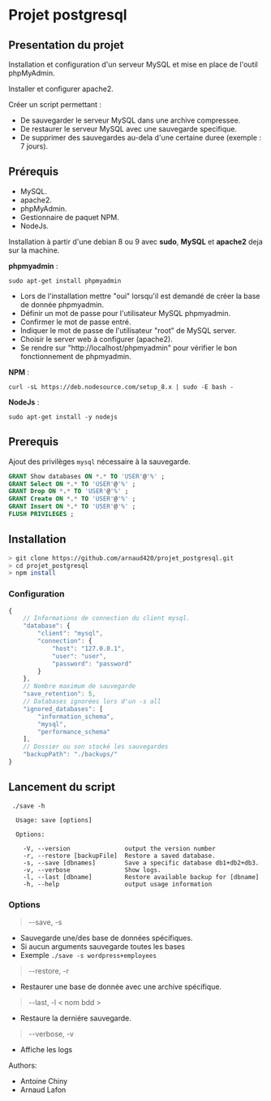 # Projet postgresql


## Presentation du projet

Installation et configuration d'un serveur MySQL et mise en place de l'outil phpMyAdmin.

Installer et configurer apache2.

Créer un script permettant :

- De sauvegarder le serveur MySQL dans une archive compressee.
- De restaurer le serveur MySQL avec une sauvegarde specifique.
- De supprimer des sauvegardes au-dela d'une certaine duree (exemple : 7 jours).

## Prérequis

- MySQL.
- apache2.
- phpMyAdmin.
- Gestionnaire de paquet NPM. 
- NodeJs. 

Installation à partir d'une debian 8 ou 9 avec **sudo**, **MySQL** et **apache2** deja sur la machine.

**phpmyadmin** :

```
sudo apt-get install phpmyadmin
```

- Lors de l'installation mettre "oui" lorsqu'il est demandé de créer la base de donnée phpmyadmin. 
- Définir un mot de passe pour l'utilisateur MySQL phpmyadmin.
- Confirmer le mot de passe entré.
- Indiquer le mot de passe de l'utilisateur "root" de MySQL server.
- Choisir le server web à configurer (apache2).
- Se rendre sur "http://localhost/phpmyadmin" pour vérifier le bon fonctionnement de phpmyadmin. 

**NPM** :

```
curl -sL https://deb.nodesource.com/setup_8.x | sudo -E bash -
```

**NodeJs** :

```
sudo apt-get install -y nodejs
```

## Prerequis

Ajout des privilèges ```mysql``` nécessaire à la sauvegarde.
 ```sql
 GRANT Show databases ON *.* TO 'USER'@'%' ;
 GRANT Select ON *.* TO 'USER'@'%' ;
 GRANT Drop ON *.* TO 'USER'@'%' ;
 GRANT Create ON *.* TO 'USER'@'%' ;
 GRANT Insert ON *.* TO 'USER'@'%' ; 
 FLUSH PRIVILEGES ;
 ```

## Installation

 ```bash
> git clone https://github.com/arnaud420/projet_postgresql.git
> cd projet_postgresql
> npm install

 ```

### Configuration
```js
{
    // Informations de connection du client mysql.
    "database": {
        "client": "mysql",
        "connection": {
            "host": "127.0.0.1",
            "user": "user",
            "password": "password"
        }
    },
    // Nombre maximum de sauvegarde
    "save_retention": 5,
    // Databases ignorées lors d'un -s all
    "ignored_databases": [
        "information_schema",
        "mysql",
        "performance_schema"
    ],
    // Dossier ou son stocké les sauvegardes
    "backupPath": "./backups/"
}
```

## Lancement du script

```
 ./save -h

  Usage: save [options]

  Options:

    -V, --version               output the version number
    -r, --restore [backupFile]  Restore a saved database.
    -s, --save [dbnames]        Save a specific database db1+db2+db3.
    -v, --verbose               Show logs.
    -l, --last [dbname]         Restore available backup for [dbname]
    -h, --help                  output usage information
```

### Options

> --save, -s
- Sauvegarde une/des base de données spécifiques.
- Si aucun arguments sauvegarde toutes les bases
- Exemple ```./save -s wordpress+employees```
> --restore, -r
- Restaurer une base de donnée avec une archive spécifique.
> --last, -l < nom bdd >
- Restaure la derniére sauvegarde.
> --verbose, -v
- Affiche les logs

Authors:
- Antoine Chiny
- Arnaud Lafon
